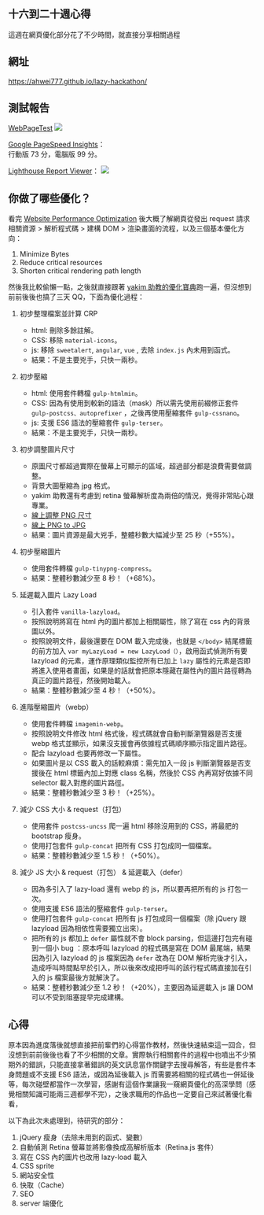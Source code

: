 ## 十六到二十週心得

這週在網頁優化部分花了不少時間，就直接分享相關過程

## 網址
https://ahwei777.github.io/lazy-hackathon/

## 測試報告
[WebPageTest](https://www.webpagetest.org/result/201109_DiG0_02dbe38bb2ae63b3e5b60d1cbf2d27c8/)
![](https://s3.us-west-2.amazonaws.com/secure.notion-static.com/19b971ee-6004-4f89-b375-e751401de32a/Untitled.png?X-Amz-Algorithm=AWS4-HMAC-SHA256&X-Amz-Credential=AKIAT73L2G45O3KS52Y5%2F20201109%2Fus-west-2%2Fs3%2Faws4_request&X-Amz-Date=20201109T151740Z&X-Amz-Expires=86400&X-Amz-Signature=e7ddfb6c952a27e038deecdf27f1ad8d56124d20a8a6beb1c70ccb7ccd26e82a&X-Amz-SignedHeaders=host&response-content-disposition=filename%20%3D%22Untitled.png%22)

[Google PageSpeed Insights](https://developers.google.com/speed/pagespeed/insights/?url=https%3A%2F%2Fahwei777.github.io%2Flazy-hackathon%2F&tab=mobile)：  
行動版 73 分，電腦版 99 分。

[Lighthouse Report Viewer](https://googlechrome.github.io/lighthouse/viewer/?psiurl=https%3A%2F%2Fahwei777.github.io%2Flazy-hackathon%2F&strategy=mobile&category=performance&category=accessibility&category=best-practices&category=seo&category=pwa&utm_source=lh-chrome-ext)：
![](https://s3.us-west-2.amazonaws.com/secure.notion-static.com/37f97c12-0402-4135-b61f-f2ee54bc9df3/Untitled.png?X-Amz-Algorithm=AWS4-HMAC-SHA256&X-Amz-Credential=AKIAT73L2G45O3KS52Y5%2F20201109%2Fus-west-2%2Fs3%2Faws4_request&X-Amz-Date=20201109T152712Z&X-Amz-Expires=86400&X-Amz-Signature=71883c5a6d38db1316d7657aa5a2bd0b4ed6e0ac061760d9188716471d16b079&X-Amz-SignedHeaders=host&response-content-disposition=filename%20%3D%22Untitled.png%22)


## 你做了哪些優化？

看完 [Website Performance Optimization](https://www.udacity.com/course/website-performance-optimization--ud884) 後大概了解網頁從發出 request 請求相關資源 > 解析程式碼 > 建構 DOM > 渲染畫面的流程，以及三個基本優化方向：  
1. Minimize Bytes
2. Reduce critical resources 
3. Shorten critical rendering path length  

然後我比較偷懶一點，之後就直接跟著 [yakim 助教的優化寶典](https://github.com/Lidemy/lazy-hackathon/issues/7)跑一遍，但沒想到前前後後也搞了三天 QQ，下面為優化過程：

1. 初步整理檔案並計算 CRP
    - html: 刪除多餘註解。
    - CSS: 移除 `material-icons`。
    - js: 移除 `sweetalert`, `angular`, `vue` , 去除 `index.js` 內未用到函式。
    - 結果：不是主要兇手，只快一兩秒。

2. 初步壓縮
    - html: 使用套件轉檔 `gulp-htmlmin`。
    - CSS: 因為有使用到較新的語法（mask）所以需先使用前綴修正套件 `gulp-postcss、autoprefixer` ，之後再使用壓縮套件 `gulp-cssnano`。
    - js: 支援 ES6 語法的壓縮套件 `gulp-terser`。
    - 結果：不是主要兇手，只快一兩秒。

3. 初步調整圖片尺寸
    - 原圖尺寸都超過實際在螢幕上可顯示的區域，超過部分都是浪費需要做調整。
    - 背景大圖壓縮為 jpg 格式。
    - yakim 助教還有考慮到 retina 螢幕解析度為兩倍的情況，覺得非常貼心跟專業。
    - [線上調整 PNG 尺寸](https://www.iloveimg.com/zh-tw/resize-image/resize-png)
    - [線上 PNG to JPG](https://png2jpg.com/)
    - 結果：圖片資源是最大兇手，整體秒數大幅減少至 25 秒（+55%）。

4. 初步壓縮圖片
    - 使用套件轉檔 `gulp-tinypng-compress`。
    - 結果：整體秒數減少至 8 秒！（+68%）。

5.  延遲載入圖片 Lazy Load
    - 引入套件 `vanilla-lazyload`。
    - 按照說明將寫在 html 內的圖片都加上相關屬性，除了寫在 css 內的背景圖以外。
    - 按照說明文件，最後還要在 DOM 載入完成後，也就是 `</body>` 結尾標籤的前方加入 `var myLazyLoad = new LazyLoad（）`，啟用函式偵測所有要 lazyload 的元素，運作原理類似監控所有已加上 `lazy` 屬性的元素是否即將進入使用者畫面，如果是的話就會把原本隱藏在屬性內的圖片路徑轉為真正的圖片路徑，然後開始載入。
    - 結果：整體秒數減少至 4 秒！（+50%）。

6. 進階壓縮圖片（webp）
    - 使用套件轉檔 `imagemin-webp`。
    - 按照說明文件修改 html 格式後，程式碼就會自動判斷瀏覽器是否支援 webp 格式並顯示，如果沒支援會再依據程式碼順序顯示指定圖片路徑。
    - 配合 lazyload 也要再修改一下屬性。
    - 如果圖片是以 CSS 載入的話較麻煩：需先加入一段 js 判斷瀏覽器是否支援後在 html 標籤內加上對應 class 名稱，然後於 CSS 內再寫好依據不同 selector 載入對應的圖片路徑。
    - 結果：整體秒數減少至 3 秒！（+25%）。

7. 減少 CSS 大小 & request（打包）
    - 使用套件 `postcss-uncss` 爬一遍 html 移除沒用到的 CSS，將最肥的 bootstrap 瘦身。
    - 使用打包套件 `gulp-concat` 把所有 CSS 打包成同一個檔案。
    - 結果：整體秒數減少至 1.5 秒！（+50%）。

8. 減少 JS 大小 & request（打包） & 延遲載入（defer）
    - 因為多引入了 lazy-load 還有 webp 的 js，所以要再把所有的 js 打包一次。
    - 使用支援 ES6 語法的壓縮套件 `gulp-terser`。
    - 使用打包套件 `gulp-concat` 把所有 js 打包成同一個檔案（除 jQuery 跟 lazyload 因為相依性需要獨立出來）。
    - 把所有的 js 都加上 `defer` 屬性就不會 block parsing，但這邊打包完有碰到一個小 bug ：原本呼叫 lazyload 的程式碼是寫在 DOM 最尾端，結果因為引入 lazyload 的 js 檔案因為 `defer` 改為在 DOM 解析完後才引入，造成呼叫時間點早於引入，所以後來改成把呼叫的該行程式碼直接加在引入的 js 檔案最後方就解決了。
    - 結果：整體秒數減少至 1.2 秒！（+20%），主要因為延遲載入 js 讓 DOM 可以不受到阻塞提早完成建構。

## 心得

原本因為進度落後就想直接把前輩們的心得當作教材，然後快速結束這一回合，但沒想到前前後後也看了不少相關的文章。實際執行相關套件的過程中也噴出不少預期外的錯誤，只能直接拿著錯誤的英文訊息當作關鍵字去搜尋解答，有些是套件本身問題或不支援 ES6 語法，或因為延後載入 js 而需要將相關的程式碼也一併延後等，每次碰壁都當作一次學習，感謝有這個作業讓我一窺網頁優化的高深學問（感覺相關知識可能兩三週都學不完），之後求職用的作品也一定要自己來試著優化看看，

以下為此次未處理到，待研究的部分：
1. jQuery 瘦身（去除未用到的函式、變數）
2. 自動偵測 Retina 螢幕並將影像換成高解析版本（Retina.js 套件）
3. 寫在 CSS 內的圖片也改用 lazy-load 載入
4. CSS sprite
5. 網站安全性
6. 快取（Cache）
7. SEO
8. server 端優化